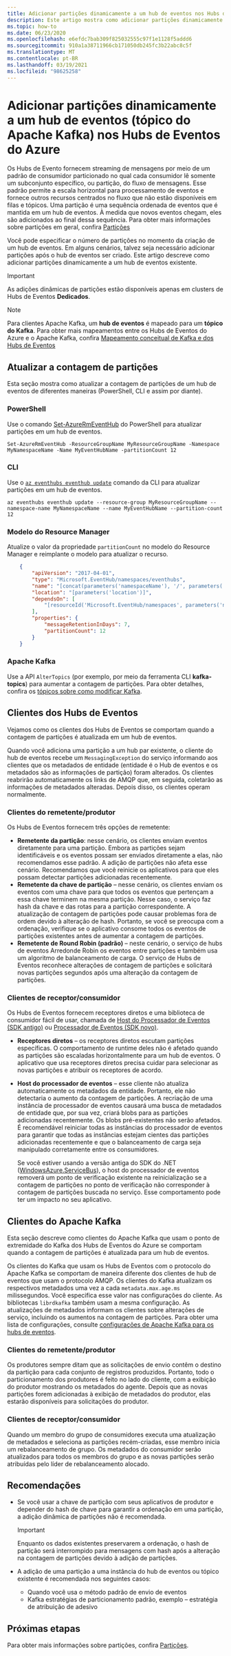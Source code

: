 ```yaml
---
title: Adicionar partições dinamicamente a um hub de eventos nos Hubs de Eventos do Azure
description: Este artigo mostra como adicionar partições dinamicamente a um hub de eventos nos Hubs de Eventos do Azure.
ms.topic: how-to
ms.date: 06/23/2020
ms.openlocfilehash: e6efdc7bab309f825032555c97f1e1128f5addd6
ms.sourcegitcommit: 910a1a38711966cb171050db245fc3b22abc8c5f
ms.translationtype: MT
ms.contentlocale: pt-BR
ms.lasthandoff: 03/19/2021
ms.locfileid: "98625258"
---
```

# <a name="dynamically-add-partitions-to-an-event-hub-apache-kafka-topic-in-azure-event-hubs"></a>Adicionar partições dinamicamente a um hub de eventos (tópico do Apache Kafka) nos Hubs de Eventos do Azure
Os Hubs de Evento fornecem streaming de mensagens por meio de um padrão de consumidor particionado no qual cada consumidor lê somente um subconjunto específico, ou partição, do fluxo de mensagens. Esse padrão permite a escala horizontal para processamento de eventos e fornece outros recursos centrados no fluxo que não estão disponíveis em filas e tópicos. Uma partição é uma sequência ordenada de eventos que é mantida em um hub de eventos. À medida que novos eventos chegam, eles são adicionados ao final dessa sequência. Para obter mais informações sobre partições em geral, confira [Partições](event-hubs-scalability.md#partitions)

Você pode especificar o número de partições no momento da criação de um hub de eventos. Em alguns cenários, talvez seja necessário adicionar partições após o hub de eventos ser criado. Este artigo descreve como adicionar partições dinamicamente a um hub de eventos existente. 

> [!IMPORTANT]
> As adições dinâmicas de partições estão disponíveis apenas em clusters de Hubs de Eventos **Dedicados**.

> [!NOTE]
> Para clientes Apache Kafka, um **hub de eventos** é mapeado para um **tópico do Kafka**. Para obter mais mapeamentos entre os Hubs de Eventos do Azure e o Apache Kafka, confira [Mapeamento conceitual de Kafka e dos Hubs de Eventos](event-hubs-for-kafka-ecosystem-overview.md#kafka-and-event-hub-conceptual-mapping)


## <a name="update-the-partition-count"></a>Atualizar a contagem de partições
Esta seção mostra como atualizar a contagem de partições de um hub de eventos de diferentes maneiras (PowerShell, CLI e assim por diante).

### <a name="powershell"></a>PowerShell
Use o comando [Set-AzureRmEventHub](/powershell/module/azurerm.eventhub/Set-AzureRmEventHub) do PowerShell para atualizar partições em um hub de eventos. 

```azurepowershell-interactive
Set-AzureRmEventHub -ResourceGroupName MyResourceGroupName -Namespace MyNamespaceName -Name MyEventHubName -partitionCount 12
```

### <a name="cli"></a>CLI
Use o [`az eventhubs eventhub update`](/cli/azure/eventhubs/eventhub#az-eventhubs-eventhub-update) comando da CLI para atualizar partições em um hub de eventos. 

```azurecli-interactive
az eventhubs eventhub update --resource-group MyResourceGroupName --namespace-name MyNamespaceName --name MyEventHubName --partition-count 12
```

### <a name="resource-manager-template"></a>Modelo do Resource Manager
Atualize o valor da propriedade `partitionCount` no modelo do Resource Manager e reimplante o modelo para atualizar o recurso. 

```json
    {
        "apiVersion": "2017-04-01",
        "type": "Microsoft.EventHub/namespaces/eventhubs",
        "name": "[concat(parameters('namespaceName'), '/', parameters('eventHubName'))]",
        "location": "[parameters('location')]",
        "dependsOn": [
            "[resourceId('Microsoft.EventHub/namespaces', parameters('namespaceName'))]"
        ],
        "properties": {
            "messageRetentionInDays": 7,
            "partitionCount": 12
        }
    }
```

### <a name="apache-kafka"></a>Apache Kafka
Use a API `AlterTopics` (por exemplo, por meio da ferramenta CLI **kafka-topics**) para aumentar a contagem de partições. Para obter detalhes, confira os [tópicos sobre como modificar Kafka](http://kafka.apache.org/documentation/#basic_ops_modify_topic). 

## <a name="event-hubs-clients"></a>Clientes dos Hubs de Eventos
Vejamos como os clientes dos Hubs de Eventos se comportam quando a contagem de partições é atualizada em um hub de eventos. 

Quando você adiciona uma partição a um hub par existente, o cliente do hub de eventos recebe um `MessagingException` do serviço informando aos clientes que os metadados de entidade (entidade é o Hub de eventos e os metadados são as informações de partição) foram alterados. Os clientes reabrirão automaticamente os links de AMQP que, em seguida, coletarão as informações de metadados alteradas. Depois disso, os clientes operam normalmente.

### <a name="senderproducer-clients"></a>Clientes do remetente/produtor
Os Hubs de Eventos fornecem três opções de remetente:

- **Remetente da partição**: nesse cenário, os clientes enviam eventos diretamente para uma partição. Embora as partições sejam identificáveis e os eventos possam ser enviados diretamente a elas, não recomendamos esse padrão. A adição de partições não afeta esse cenário. Recomendamos que você reinicie os aplicativos para que eles possam detectar partições adicionadas recentemente. 
- **Remetente da chave de partição** – nesse cenário, os clientes enviam os eventos com uma chave para que todos os eventos que pertençam a essa chave terminem na mesma partição. Nesse caso, o serviço faz hash da chave e das rotas para a partição correspondente. A atualização de contagem de partições pode causar problemas fora de ordem devido à alteração de hash. Portanto, se você se preocupa com a ordenação, verifique se o aplicativo consome todos os eventos de partições existentes antes de aumentar a contagem de partições.
- **Remetente de Round Robin (padrão)** – neste cenário, o serviço de hubs de eventos Arredonde Robin os eventos entre partições e também usa um algoritmo de balanceamento de carga. O serviço de Hubs de Eventos reconhece alterações de contagem de partições e solicitará novas partições segundos após uma alteração da contagem de partições.

### <a name="receiverconsumer-clients"></a>Clientes de receptor/consumidor
Os Hubs de Eventos fornecem receptores diretos e uma biblioteca de consumidor fácil de usar, chamada de [Host do Processador de Eventos (SDK antigo)](event-hubs-event-processor-host.md) ou [Processador de Eventos (SDK novo)](event-processor-balance-partition-load.md).

- **Receptores diretos** – os receptores diretos escutam partições específicas. O comportamento de runtime deles não é afetado quando as partições são escaladas horizontalmente para um hub de eventos. O aplicativo que usa receptores diretos precisa cuidar para selecionar as novas partições e atribuir os receptores de acordo.
- **Host do processador de eventos** – esse cliente não atualiza automaticamente os metadados da entidade. Portanto, ele não detectaria o aumento da contagem de partições. A recriação de uma instância de processador de eventos causará uma busca de metadados de entidade que, por sua vez, criará blobs para as partições adicionadas recentemente. Os blobs pré-existentes não serão afetados. É recomendável reiniciar todas as instâncias do processador de eventos para garantir que todas as instâncias estejam cientes das partições adicionadas recentemente e que o balanceamento de carga seja manipulado corretamente entre os consumidores.

    Se você estiver usando a versão antiga do SDK do .NET ([WindowsAzure.ServiceBus](https://www.nuget.org/packages/WindowsAzure.ServiceBus/)), o host do processador de eventos removerá um ponto de verificação existente na reinicialização se a contagem de partições no ponto de verificação não corresponder à contagem de partições buscada no serviço. Esse comportamento pode ter um impacto no seu aplicativo. 

## <a name="apache-kafka-clients"></a>Clientes do Apache Kafka
Esta seção descreve como clientes do Apache Kafka que usam o ponto de extremidade do Kafka dos Hubs de Eventos do Azure se comportam quando a contagem de partições é atualizada para um hub de eventos. 

Os clientes do Kafka que usam os Hubs de Eventos com o protocolo do Apache Kafka se comportam de maneira diferente dos clientes de hub de eventos que usam o protocolo AMQP. Os clientes do Kafka atualizam os respectivos metadados uma vez a cada `metadata.max.age.ms` milissegundos. Você especifica esse valor nas configurações do cliente. As bibliotecas `librdkafka` também usam a mesma configuração. As atualizações de metadados informam os clientes sobre alterações de serviço, incluindo os aumentos na contagem de partições. Para obter uma lista de configurações, consulte [configurações de Apache Kafka para os hubs de eventos](apache-kafka-configurations.md).

### <a name="senderproducer-clients"></a>Clientes do remetente/produtor
Os produtores sempre ditam que as solicitações de envio contêm o destino da partição para cada conjunto de registros produzidos. Portanto, todo o particionamento dos produtores é feito no lado do cliente, com a exibição do produtor mostrando os metadados do agente. Depois que as novas partições forem adicionadas à exibição de metadados do produtor, elas estarão disponíveis para solicitações do produtor.

### <a name="consumerreceiver-clients"></a>Clientes de receptor/consumidor
Quando um membro do grupo de consumidores executa uma atualização de metadados e seleciona as partições recém-criadas, esse membro inicia um rebalanceamento de grupo. Os metadados do consumidor serão atualizados para todos os membros do grupo e as novas partições serão atribuídas pelo líder de rebalanceamento alocado.

## <a name="recommendations"></a>Recomendações

- Se você usar a chave de partição com seus aplicativos de produtor e depender do hash de chave para garantir a ordenação em uma partição, a adição dinâmica de partições não é recomendada. 

    > [!IMPORTANT]
    > Enquanto os dados existentes preservarem a ordenação, o hash de partição será interrompido para mensagens com hash após a alteração na contagem de partições devido à adição de partições.
- A adição de uma partição a uma instância do hub de eventos ou tópico existente é recomendada nos seguintes casos:
    - Quando você usa o método padrão de envio de eventos
     - Kafka estratégias de particionamento padrão, exemplo – estratégia de atribuição de adesivo


## <a name="next-steps"></a>Próximas etapas
Para obter mais informações sobre partições, confira [Partições](event-hubs-scalability.md#partitions).

